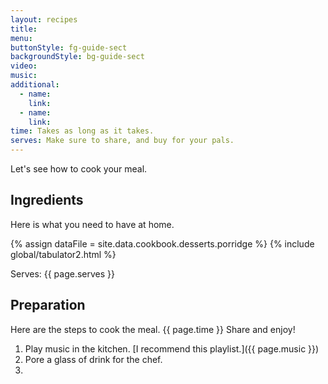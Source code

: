 ```yaml
---
layout: recipes
title: 
menu:
buttonStyle: fg-guide-sect
backgroundStyle: bg-guide-sect
video: 
music: 
additional:
  - name: 
    link: 
  - name: 
    link: 
time: Takes as long as it takes.
serves: Make sure to share, and buy for your pals.
---
```

<div class="container">
Let's see how to cook your meal.
<!-- excerpt-end -->

## Ingredients

Here is what you need to have at home.


{% assign dataFile = site.data.cookbook.desserts.porridge %}
{% include global/tabulator2.html %}


Serves: {{ page.serves }}

## Preparation

Here are the steps to cook the meal. {{ page.time }} Share and enjoy!

1. Play music in the kitchen. [I recommend this playlist.]({{ page.music }})
2. Pore a glass of drink for the chef.
3. 
</div>